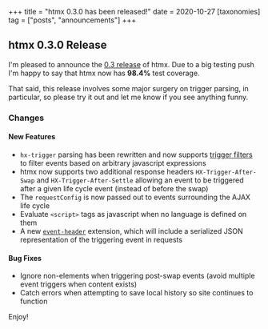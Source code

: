 +++
title = "htmx 0.3.0 has been released!"
date = 2020-10-27
[taxonomies]
tag = ["posts", "announcements"]
+++

## htmx 0.3.0 Release

I'm pleased to announce the [0.3 release](https://unpkg.com/browse/htmx.org@0.3.0/) of htmx.  Due to a big testing
push I'm happy to say that htmx now has **98.4%** test coverage.

That said, this release involves some major surgery on trigger parsing, in particular, so please try it out and let
me know if you see anything funny.

### Changes

#### New Features

* `hx-trigger` parsing has been rewritten and now supports [trigger filters](@/docs.md#trigger-filters) to filter
  events based on arbitrary javascript expressions
* htmx now supports two additional response headers `HX-Trigger-After-Swap` and `HX-Trigger-After-Settle` allowing
  an event to be triggered after a given life cycle event (instead of before the swap)
* The `requestConfig` is now passed out to events surrounding the AJAX life cycle
* Evaluate `<script>` tags as javascript when no language is defined on them
* A new [`event-header`](@/extensions/event-header.md) extension, which will include a serialized JSON representation of
  the triggering event in requests

#### Bug Fixes

* Ignore non-elements when triggering post-swap events (avoid multiple event triggers when content exists)
* Catch errors when attempting to save local history so site continues to function

Enjoy!
